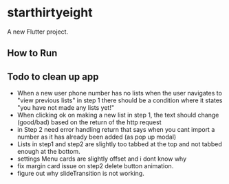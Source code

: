 # starthirtyeight

A new Flutter project.

## How to Run

## Todo to clean up app
- When a new user phone number has no lists when the user navigates to "view previous lists" in step 1 there should be a condition where it states "you have not made any lists yet!"
- When clicking ok on making a new list in step 1, the text should change (good/bad) based on the return of the http request
- in Step 2 need error handling return that says when you cant import a number as it has already been added (as pop up modal)
- Lists in step1 and step2 are slightly too tabbed at the top and not tabbed enough at the bottom.
- settings Menu cards are slightly offset and i dont know why
- fix margin card issue on step2 delete button animation.
- figure out why slideTransition is not working.

